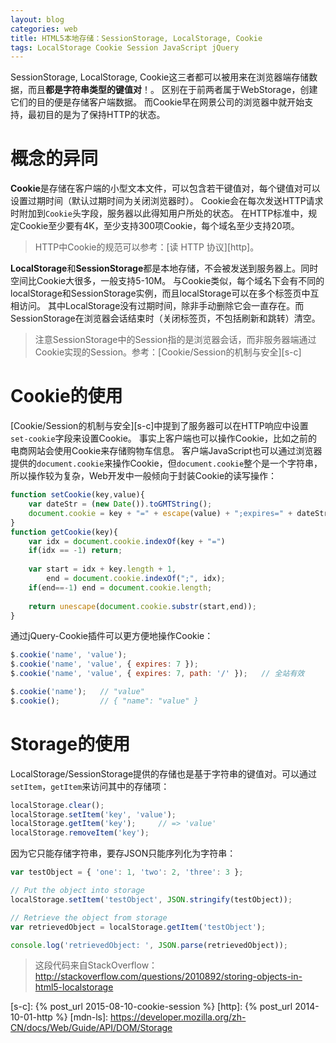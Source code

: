 ```yaml
---
layout: blog
categories: web
title: HTML5本地存储：SessionStorage, LocalStorage, Cookie
tags: LocalStorage Cookie Session JavaScript jQuery
---
```


SessionStorage, LocalStorage, Cookie这三者都可以被用来在浏览器端存储数据，而且**都是字符串类型的键值对**！。
区别在于前两者属于WebStorage，创建它们的目的便是存储客户端数据。
而Cookie早在网景公司的浏览器中就开始支持，最初目的是为了保持HTTP的状态。

# 概念的异同

**Cookie**是存储在客户端的小型文本文件，可以包含若干键值对，每个键值对可以设置过期时间（默认过期时间为关闭浏览器时）。
Cookie会在每次发送HTTP请求时附加到`Cookie`头字段，服务器以此得知用户所处的状态。
在HTTP标准中，规定Cookie至少要有4K，至少支持300项Cookie，每个域名至少支持20项。

> HTTP中Cookie的规范可以参考：[读 HTTP 协议][http]。

**LocalStorage**和**SessionStorage**都是本地存储，不会被发送到服务器上。同时空间比Cookie大很多，一般支持5-10M。
与Cookie类似，每个域名下会有不同的localStorage和SessionStorage实例，而且localStorage可以在多个标签页中互相访问。
其中LocalStorage没有过期时间，除非手动删除它会一直存在。而SessionStorage在浏览器会话结束时（关闭标签页，不包括刷新和跳转）清空。

> 注意SessionStorage中的Session指的是浏览器会话，而非服务器端通过Cookie实现的Session。参考：[Cookie/Session的机制与安全][s-c]

<!--more-->

# Cookie的使用

[Cookie/Session的机制与安全][s-c]中提到了服务器可以在HTTP响应中设置`set-cookie`字段来设置Cookie。
事实上客户端也可以操作Cookie，比如之前的电商网站会使用Cookie来存储购物车信息。
客户端JavaScript也可以通过浏览器提供的`document.cookie`来操作Cookie，但`document.cookie`整个是一个字符串，
所以操作较为复杂，Web开发中一般倾向于封装Cookie的读写操作：

```javascript
function setCookie(key,value){
    var dateStr = (new Date()).toGMTString();
    document.cookie = key + "=" + escape(value) + ";expires=" + dateStr;
}
function getCookie(key){
    var idx = document.cookie.indexOf(key + "=")
    if(idx == -1) return;
    
    var start = idx + key.length + 1,
        end = document.cookie.indexOf(";", idx);
    if(end==-1) end = document.cookie.length;
    
    return unescape(document.cookie.substr(start,end));
}
```

通过jQuery-Cookie插件可以更方便地操作Cookie：

```javascript
$.cookie('name', 'value');  
$.cookie('name', 'value', { expires: 7 });  
$.cookie('name', 'value', { expires: 7, path: '/' });   // 全站有效

$.cookie('name');   // "value"
$.cookie();         // { "name": "value" }
```

# Storage的使用

LocalStorage/SessionStorage提供的存储也是基于字符串的键值对。可以通过`setItem`，`getItem`来访问其中的存储项：

```javascript
localStorage.clear();
localStorage.setItem('key', 'value');
localStorage.getItem('key');     // => 'value'
localStorage.removeItem('key');
```

因为它只能存储字符串，要存JSON只能序列化为字符串：

```javascript
var testObject = { 'one': 1, 'two': 2, 'three': 3 };

// Put the object into storage
localStorage.setItem('testObject', JSON.stringify(testObject));

// Retrieve the object from storage
var retrievedObject = localStorage.getItem('testObject');

console.log('retrievedObject: ', JSON.parse(retrievedObject));
```

> 这段代码来自StackOverflow： http://stackoverflow.com/questions/2010892/storing-objects-in-html5-localstorage

[s-c]: {% post_url 2015-08-10-cookie-session %}
[http]: {% post_url 2014-10-01-http %}
[mdn-ls]: https://developer.mozilla.org/zh-CN/docs/Web/Guide/API/DOM/Storage
